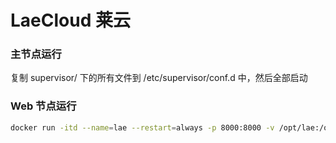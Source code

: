 # LaeCloud 莱云

### 主节点运行
复制 supervisor/ 下的所有文件到 /etc/supervisor/conf.d 中，然后全部启动

### Web 节点运行
```bash
docker run -itd --name=lae --restart=always -p 8000:8000 -v /opt/lae:/opt/lae ccr.ccs.tencentyun.com/laecloud/cafe:latte art works
```
